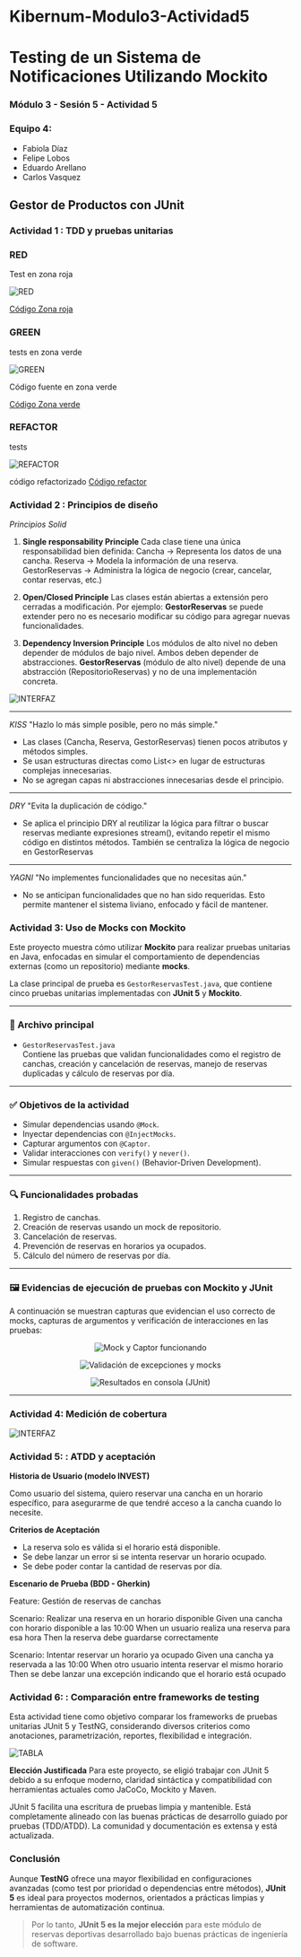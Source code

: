 # Kibernum-Modulo3-Actividad5

# Testing de un Sistema de Notificaciones Utilizando Mockito

### Módulo 3 - Sesión 5 - Actividad 5

### Equipo 4: 
- Fabiola Díaz
- Felipe Lobos
- Eduardo Arellano
- Carlos Vasquez

## Gestor de Productos con JUnit 

### Actividad 1 : TDD y pruebas unitarias
### RED
Test en zona roja

![RED](img/RED.png)


[Código Zona roja](./src/test/java/cl/kibernumacademy/GestorReservasTestRed.md)

### GREEN
tests en zona verde

![GREEN](img/GREEN.png)

Código fuente en zona verde

[Código Zona verde](./src/main/java/cl/kibernumacademy/servicio/GestorReservasGreen.md)


### REFACTOR
tests

![REFACTOR](img/REFACTOR.png)

código refactorizado
[Código refactor](./src/main/java/cl/kibernumacademy/servicio/GestorReservasRefactor.md)


### Actividad 2 : Principios de diseño
*Principios Solid*
1. **Single responsability Principle**
Cada clase tiene una única responsabilidad bien definida:
Cancha → Representa los datos de una cancha.
Reserva → Modela la información de una reserva.
GestorReservas → Administra la lógica de negocio (crear, cancelar, contar reservas, etc.)

2. **Open/Closed Principle**
Las clases están abiertas a extensión pero cerradas a modificación.
Por ejemplo: **GestorReservas** se puede extender  pero no es necesario modificar su código para agregar nuevas funcionalidades.

3. **Dependency Inversion Principle**
Los módulos de alto nivel no deben depender de módulos de bajo nivel. Ambos deben depender de abstracciones.
**GestorReservas** (módulo de alto nivel) depende de una abstracción (RepositorioReservas) y no de una implementación concreta.

![INTERFAZ](img/INTERFACE.png)

_________________________________________________________

*KISS*
"Hazlo lo más simple posible, pero no más simple."
- Las clases (Cancha, Reserva, GestorReservas) tienen pocos atributos y métodos simples.
- Se usan estructuras directas como List<> en lugar de estructuras complejas innecesarias.
- No se agregan capas ni abstracciones innecesarias desde el principio.

__________________________________________________________

*DRY*
"Evita la duplicación de código."
- Se aplica el principio DRY al reutilizar la lógica para filtrar o buscar reservas mediante expresiones stream(), evitando repetir el mismo código en distintos métodos. También se centraliza la lógica de negocio en GestorReservas

__________________________________________________________

*YAGNI*
"No implementes funcionalidades que no necesitas aún."
- No se anticipan funcionalidades que no han sido requeridas. Esto permite mantener el sistema liviano, enfocado y fácil de mantener.




### Actividad 3: Uso de Mocks con Mockito

Este proyecto muestra cómo utilizar **Mockito** para realizar pruebas unitarias en Java, enfocadas en simular el comportamiento de dependencias externas (como un repositorio) mediante **mocks**. 

La clase principal de prueba es `GestorReservasTest.java`, que contiene cinco pruebas unitarias implementadas con **JUnit 5** y **Mockito**.

---

### 📁 Archivo principal

- `GestorReservasTest.java`  
Contiene las pruebas que validan funcionalidades como el registro de canchas, creación y cancelación de reservas, manejo de reservas duplicadas y cálculo de reservas por día.

---

### ✅ Objetivos de la actividad

- Simular dependencias usando `@Mock`.
- Inyectar dependencias con `@InjectMocks`.
- Capturar argumentos con `@Captor`.
- Validar interacciones con `verify()` y `never()`.
- Simular respuestas con `given()` (Behavior-Driven Development).

---

### 🔍 Funcionalidades probadas

1. Registro de canchas.
2. Creación de reservas usando un mock de repositorio.
3. Cancelación de reservas.
4. Prevención de reservas en horarios ya ocupados.
5. Cálculo del número de reservas por día.

---

### 🖼️ Evidencias de ejecución de pruebas con Mockito y JUnit

A continuación se muestran capturas que evidencian el uso correcto de mocks, capturas de argumentos y verificación de interacciones en las pruebas:

<p align="center">
  <img src="img/MOCKITO1.png" alt="Mock y Captor funcionando"/>
</p>

<p align="center">
  <img src="img/MOCKITO2.png" alt="Validación de excepciones y mocks"/>
</p>

<p align="center">
  <img src="img/MOCKITO3.png" alt="Resultados en consola (JUnit)"/>
</p>

---


### Actividad 4: Medición de cobertura

![INTERFAZ](img/jacoco.png)

### Actividad 5: : ATDD y aceptación

**Historia de Usuario (modelo INVEST)**

Como usuario del sistema,
quiero reservar una cancha en un horario específico,
para asegurarme de que tendré acceso a la cancha cuando lo necesite.

**Criterios de Aceptación**

- La reserva solo es válida si el horario está disponible.
- Se debe lanzar un error si se intenta reservar un horario ocupado.
- Se debe poder contar la cantidad de reservas por día.

**Escenario de Prueba (BDD - Gherkin)**

Feature: Gestión de reservas de canchas

  Scenario: Realizar una reserva en un horario disponible
    Given una cancha con horario disponible a las 10:00
    When un usuario realiza una reserva para esa hora
    Then la reserva debe guardarse correctamente

  Scenario: Intentar reservar un horario ya ocupado
    Given una cancha ya reservada a las 10:00
    When otro usuario intenta reservar el mismo horario
    Then se debe lanzar una excepción indicando que el horario está ocupado


### Actividad 6: : Comparación entre frameworks de testing
Esta actividad tiene como objetivo comparar los frameworks de pruebas unitarias JUnit 5 y TestNG, considerando diversos criterios como anotaciones, parametrización, reportes, flexibilidad e integración.

![TABLA](img/TABLAS.png)

**Elección Justificada**
Para este proyecto, se eligió trabajar con JUnit 5 debido a su enfoque moderno, claridad sintáctica y compatibilidad con herramientas actuales como JaCoCo, Mockito y Maven.

JUnit 5 facilita una escritura de pruebas limpia y mantenible.
Está completamente alineado con las buenas prácticas de desarrollo guiado por pruebas (TDD/ATDD).
La comunidad y documentación es extensa y está actualizada.

### Conclusión

Aunque **TestNG** ofrece una mayor flexibilidad en configuraciones avanzadas (como test por prioridad o dependencias entre métodos), **JUnit 5** es ideal para proyectos modernos, orientados a prácticas limpias y herramientas de automatización continua.

> Por lo tanto, **JUnit 5 es la mejor elección** para este módulo de reservas deportivas desarrollado bajo buenas prácticas de ingeniería de software.











